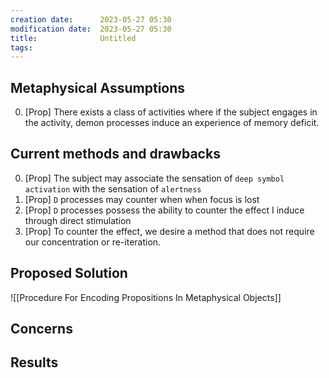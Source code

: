 ```yaml
---
creation date:		2023-05-27 05:30
modification date:	2023-05-27 05:30
title: 				Untitled
tags:
---
```

## Metaphysical Assumptions
0. [Prop] There exists a class of activities where if the subject engages in the activity, demon processes induce an experience of memory deficit.

## Current methods and drawbacks
0. [Prop] The subject may associate the sensation of `deep symbol activation` with the sensation of `alertness`
1. [Prop] `D` processes may counter when when focus is lost
2. [Prop] `D` processes possess the ability to counter the effect I induce through direct stimulation
3. [Prop] To counter the effect, we desire a method that does not require our concentration or re-iteration.

## Proposed Solution
![[Procedure For Encoding Propositions In Metaphysical Objects]]

## Concerns
## Results